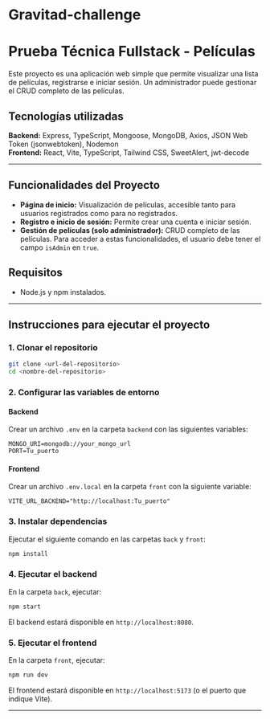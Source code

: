 # Gravitad-challenge
# Prueba Técnica Fullstack - Películas

Este proyecto es una aplicación web simple que permite visualizar una lista de películas, registrarse e iniciar sesión. Un administrador puede gestionar el CRUD completo de las películas.

## Tecnologías utilizadas

**Backend:** Express, TypeScript, Mongoose, MongoDB, Axios, JSON Web Token (jsonwebtoken), Nodemon  
**Frontend:** React, Vite, TypeScript, Tailwind CSS, SweetAlert, jwt-decode

---

## Funcionalidades del Proyecto

- **Página de inicio:** Visualización de películas, accesible tanto para usuarios registrados como para no registrados.
- **Registro e inicio de sesión:** Permite crear una cuenta e iniciar sesión.
- **Gestión de películas (solo administrador):** CRUD completo de las películas. Para acceder a estas funcionalidades, el usuario debe tener el campo `isAdmin` en `true`.

## Requisitos

- Node.js y npm instalados.

---

## Instrucciones para ejecutar el proyecto

### 1. Clonar el repositorio

```bash
git clone <url-del-repositorio>
cd <nombre-del-repositorio>
```

### 2. Configurar las variables de entorno

#### Backend

Crear un archivo `.env` en la carpeta `backend` con las siguientes variables:

```plaintext
MONGO_URI=mongodb://your_mongo_url
PORT=Tu_puerto
```

#### Frontend

Crear un archivo `.env.local` en la carpeta `front` con la siguiente variable:

```plaintext
VITE_URL_BACKEND="http://localhost:Tu_puerto"
```

### 3. Instalar dependencias

Ejecutar el siguiente comando en las carpetas `back` y `front`:

```bash
npm install
```

### 4. Ejecutar el backend

En la carpeta `back`, ejecutar:

```bash
npm start
```

El backend estará disponible en `http://localhost:8080`.

### 5. Ejecutar el frontend

En la carpeta `front`, ejecutar:

```bash
npm run dev
```

El frontend estará disponible en `http://localhost:5173` (o el puerto que indique Vite).

---
